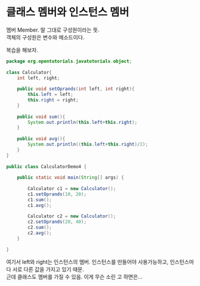 # 클래스 멤버와 인스턴스 멤버

멤버 Member. 말 그대로 구성원이라는 뜻.   
객체의 구성원은 변수와 메소드이다.   

복습을 해보자.
```java
package org.opentutorials.javatutorials.object;
 
class Calculator{
    int left, right;
      
    public void setOprands(int left, int right){
        this.left = left;
        this.right = right;
    }
      
    public void sum(){
        System.out.println(this.left+this.right);
    }
      
    public void avg(){
        System.out.println((this.left+this.right)/2);
    }
}
  
public class CalculatorDemo4 {
      
    public static void main(String[] args) {
          
        Calculator c1 = new Calculator();
        c1.setOprands(10, 20);
        c1.sum();       
        c1.avg();       
          
        Calculator c2 = new Calculator();
        c2.setOprands(20, 40);
        c2.sum();       
        c2.avg();
    }
  
}
```
여기서 left와 right는 인스턴스의 멤버. 인스턴스를 만들어야 사용가능하고, 인스턴스마다 서로 다른 값을 가지고 있기 때문.   
근데 클래스도 멤버를 가질 수 있음. 이게 무슨 소린 고 하면은...
